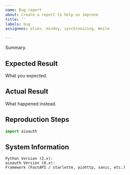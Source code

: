 ```yaml
---
name: Bug report
about: Create a report to help us improve
title: ''
labels: bug
assignees: aliev, mindey, synchronizing, Woile

---
```


Summary.

## Expected Result

What you expected.

## Actual Result

What happened instead.

## Reproduction Steps

```python
import aioauth

```

## System Information

```
Python Version (3.x):
aioauth Version (0.x):
Framework (FastAPI / starlette, aiohttp, sanic, etc.)
```
